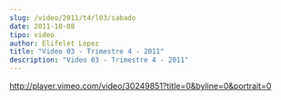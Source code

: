 ```yaml
---
slug: /video/2011/t4/l03/sabado
date: 2011-10-08
tipo: video
author: Elifelet Lopez
title: "Video 03 - Trimestre 4 - 2011"
description: "Video 03 - Trimestre 4 - 2011"
---
```


http://player.vimeo.com/video/30249851?title=0&byline=0&portrait=0
